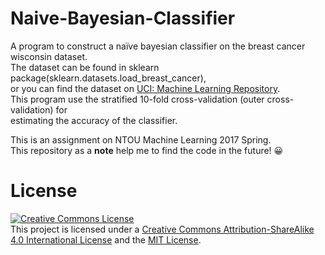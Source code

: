 ﻿# Naive-Bayesian-Classifier

A program to construct a naïve bayesian classifier on the breast cancer wisconsin dataset.  
The dataset can be found in sklearn package(sklearn.datasets.load_breast_cancer),  
or you can find the dataset on [UCI: Machine Learning Repository](https://archive.ics.uci.edu/ml/datasets/Breast+Cancer+Wisconsin+(Diagnostic)).  
This program use the stratified 10-fold cross-validation (outer cross-validation) for  
estimating the accuracy of the classifier.

This is an assignment on NTOU Machine Learning 2017 Spring.  
This repository as a **note** help me to find the code in the future! 😀

# License
[![Creative Commons License](https://i.creativecommons.org/l/by-sa/4.0/88x31.png)](http://creativecommons.org/licenses/by-sa/4.0/)  
This project is licensed under a [Creative Commons Attribution-ShareAlike 4.0 International License](http://creativecommons.org/licenses/by-sa/4.0/) and the [MIT License](LICENSE.md).